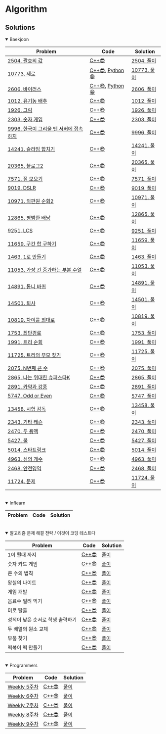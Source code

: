 
**Algorithm**
===========

## Solutions

<details open>
<summary>Baekjoon</summary>
<div markdown="1">
  
<!-- |[0. 문제](https://www.acmicpc.net/problem/0)|[C++😎](./baekjoon/0.cpp)|[0. 풀이]()| -->
  
|Problem|Code|Solution|
|------|---|------|
|[2504. 괄호의 값](https://www.acmicpc.net/problem/2504)|[C++😎](./baekjoon/2504_괄호의_값.cpp)|[2504. 풀이](https://velog.io/@pkpete/%EB%B0%B1%EC%A4%80-2504.-%EA%B4%84%ED%98%B8%EC%9D%98-%EA%B0%92)|
|[10773. 제로](https://www.acmicpc.net/problem/10773)|[C++😎](./baekjoon/10773_제로.cpp), [Python😁](./baekjoon/10773_제로.py)|[10773. 풀이](https://velog.io/@pkpete/%EB%B0%B1%EC%A4%80-10773.-%EC%A0%9C%EB%A1%9C)|
|[2606. 바이러스](https://www.acmicpc.net/problem/2606)|[C++😎](./baekjoon/2606_바이러스.cpp), [Python😁](./baekjoon/2606_바이러스.py)|[2606. 풀이](https://velog.io/@pkpete/%EB%B0%B1%EC%A4%80-2606.-%EB%B0%94%EC%9D%B4%EB%9F%AC%EC%8A%A4)|
|[1012. 유기농 배추](https://www.acmicpc.net/problem/1012)|[C++😎](./baekjoon/1012_유기농_배추.cpp)|[1012. 풀이](https://velog.io/@pkpete/1012.-%EC%9C%A0%EA%B8%B0%EB%86%8D-%EB%B0%B0%EC%B6%94)|
|[1926. 그림](https://www.acmicpc.net/problem/1926)|[C++😎](./baekjoon/1926_그림.cpp)|[1926. 풀이](https://velog.io/@pkpete/1926.-%EA%B7%B8%EB%A6%BC)|
|[2303. 숫자 게임](https://www.acmicpc.net/problem/2303)|[C++😎](./baekjoon/2303_숫자_게임.cpp)|[2303. 풀이](https://velog.io/@pkpete/%EB%B0%B1%EC%A4%80-2303.-%EC%88%AB%EC%9E%90-%EA%B2%8C%EC%9E%84)|
|[9996. 한국이 그리울 땐 서버에 접속하지](https://www.acmicpc.net/problem/9996)|[C++😎](./baekjoon/9996_한국이_그리울_댄_서버에_접속하지.cpp)|[9996. 풀이](https://velog.io/@pkpete/%EB%B0%B1%EC%A4%80-9996.-%ED%95%9C%EA%B5%AD%EC%9D%B4-%EA%B7%B8%EB%A6%AC%EC%9A%B8-%EB%95%90-%EC%84%9C%EB%B2%84%EC%97%90-%EC%A0%91%EC%86%8D%ED%95%98%EC%A7%80)|
|[14241. 슬라임 합치기](https://www.acmicpc.net/problem/14241)|[C++😎](./baekjoon/14241_슬라임_합치기.cpp)|[14241. 풀이](https://velog.io/@pkpete/%EB%B0%B1%EC%A4%80-14241.-%EC%8A%AC%EB%9D%BC%EC%9E%84-%ED%95%A9%EC%B9%98%EA%B8%B0)|
|[20365. 블로그2](https://www.acmicpc.net/problem/20365)|[C++😎](./baekjoon/20365_블로그2.cpp)|[20365. 풀이](https://velog.io/@pkpete/%EB%B0%B1%EC%A4%80-20365.-%EB%B8%94%EB%A1%9C%EA%B7%B82)|
|[7571. 점 모으기](https://www.acmicpc.net/problem/7571)|[C++😎](./baekjoon/7571_점_모으기.cpp)|[7571. 풀이](https://velog.io/@pkpete/%EB%B0%B1%EC%A4%80-7571.-%EC%A0%90-%EB%AA%A8%EC%9C%BC%EA%B8%B0)|
|[9019. DSLR](https://www.acmicpc.net/problem/9019)|[C++😎](./baekjoon/9019_DSLR.cpp)|[9019. 풀이](https://velog.io/@pkpete/%EB%B0%B1%EC%A4%80-9019.-DSLR)|
|[10971. 외판원 순회2](https://www.acmicpc.net/problem/10971)|[C++😎](./baekjoon/10971_외판원순회2.cpp)|[10971. 풀이](https://velog.io/@pkpete/%EB%B0%B1%EC%A4%80-10971.-%EC%99%B8%ED%8C%90%EC%9B%90-%EC%88%9C%ED%9A%8C2)|
|[12865. 평범한 배낭](https://www.acmicpc.net/problem/12865)|[C++😎](./baekjoon/12865_평범한_배낭.cpp)|[12865. 풀이](https://velog.io/@pkpete/%EB%B0%B1%EC%A4%80-12865.-%ED%8F%89%EB%B2%94%ED%95%9C-%EB%B0%B0%EB%82%AD)|
|[9251. LCS](https://www.acmicpc.net/problem/9251)|[C++😎](./baekjoon/9251_LCS.cpp)|[9251. 풀이](https://velog.io/@pkpete/%EB%B0%B1%EC%A4%80-9251.-LCS)|
|[11659. 구간 합 구하기](https://www.acmicpc.net/problem/11659)|[C++😎](./baekjoon/11659_구간합구하기4.cpp)|[11659. 풀이](https://velog.io/@pkpete/%EB%B0%B1%EC%A4%80-11659.-%EA%B5%AC%EA%B0%84-%ED%95%A9-%EA%B5%AC%ED%95%98%EA%B8%B04)|
|[1463. 1로 만들기](https://www.acmicpc.net/problem/1463)|[C++😎](./baekjoon/1463_1로만들기.cpp)|[1463. 풀이](https://velog.io/@pkpete/%EB%B0%B1%EC%A4%80-1463.-1%EB%A1%9C-%EB%A7%8C%EB%93%A4%EA%B8%B0)|
|[11053. 가장 긴 증가하는 부분 수열](https://www.acmicpc.net/problem/11053)|[C++😎](./baekjoon/11053_가장긴증가하는부분수열.cpp)|[11053. 풀이](https://velog.io/@pkpete/%EB%B0%B1%EC%A4%80-11053.-%EA%B0%80%EC%9E%A5-%EA%B8%B4-%EC%A6%9D%EA%B0%80%ED%95%98%EB%8A%94-%EB%B6%80%EB%B6%84-%EC%88%98%EC%97%B4)|
|[14891. 톱니 바퀴](https://www.acmicpc.net/problem/14891)|[C++😎](./baekjoon/14891_톱니바퀴.cpp)|[14891. 풀이](https://velog.io/@pkpete/%EB%B0%B1%EC%A4%80-14891.-%ED%86%B1%EB%8B%88%EB%B0%94%ED%80%B4)|
|[14501. 퇴사](https://www.acmicpc.net/problem/14501)|[C++😎](./baekjoon/14501_퇴사.cpp)|[14501. 풀이](https://velog.io/@pkpete/%EB%B0%B1%EC%A4%80-14501.-%ED%87%B4%EC%82%AC)|
|[10819. 차이를 최대로](https://www.acmicpc.net/problem/10819)|[C++😎](./baekjoon/10819_차이를최대로.cpp)|[10819. 풀이](https://velog.io/@pkpete/%EB%B0%B1%EC%A4%80-10819.-%EC%B0%A8%EC%9D%B4%EB%A5%BC-%EC%B5%9C%EB%8C%80%EB%A1%9C)|
|[1753. 최단경로](https://www.acmicpc.net/problem/1753)|[C++😎](./baekjoon/1753_최단경로.cpp)|[1753. 풀이](https://velog.io/@pkpete/%EB%B0%B1%EC%A4%80-1753.-%EC%B5%9C%EB%8B%A8%EA%B2%BD%EB%A1%9C)|
|[1991. 트리 순회](https://www.acmicpc.net/problem/1991)|[C++😎](./baekjoon/1991_트리순회.cpp)|[1991. 풀이](https://velog.io/@pkpete/%EB%B0%B1%EC%A4%80-1991.-%ED%8A%B8%EB%A6%AC%EC%88%9C%ED%9A%8C)|
|[11725. 트리의 부모 찾기](https://www.acmicpc.net/problem/11725)|[C++😎](./baekjoon/11725_트리의부모찾기.cpp)|[11725. 풀이](https://velog.io/@pkpete/%EB%B0%B1%EC%A4%80-11725.-%ED%8A%B8%EB%A6%AC%EC%9D%98-%EB%B6%80%EB%AA%A8-%EC%B0%BE%EA%B8%B0)|
|[2075. N번째 큰 수](https://www.acmicpc.net/problem/2075)|[C++😎](./baekjoon/2075_N번째_큰_수.cpp)|[2075. 풀이](https://velog.io/@pkpete/%EB%B0%B1%EC%A4%80-2075.-N%EB%B2%88%EC%A7%B8-%ED%81%B0-%EC%88%98)|
|[2865. 나는 위대한 슈퍼스타K](https://www.acmicpc.net/problem/2865)|[C++😎](./baekjoon/2865_나는_위대한_슈퍼스타K.cpp)|[2865. 풀이](https://velog.io/@pkpete/%EB%B0%B1%EC%A4%80-2865.-%EB%82%98%EB%8A%94-%EC%9C%84%EB%8C%80%ED%95%9C-%EC%8A%88%ED%8D%BC%EC%8A%A4%ED%83%80K)|
|[2891. 카약과 강풍](https://www.acmicpc.net/problem/2891)|[C++😎](./baekjoon/2891_카약과_강풍.cpp)|[2891. 풀이](https://velog.io/@pkpete/%EB%B0%B1%EC%A4%80-2891.-%EC%B9%B4%EC%95%BD%EA%B3%BC-%EA%B0%95%ED%92%8D)|
|[5747. Odd or Even](https://www.acmicpc.net/problem/5747)|[C++😎](./baekjoon/5747_Odd_or_Even.cpp)|[5747. 풀이](https://velog.io/@pkpete/%EB%B0%B1%EC%A4%80-5747.-Odd-or-Even)|
|[13458. 시험 감독](https://www.acmicpc.net/problem/13458)|[C++😎](./baekjoon/13458_시험감독.cpp)|[13458. 풀이](https://velog.io/@pkpete/%EB%B0%B1%EC%A4%80-13458.-%EC%8B%9C%ED%97%98-%EA%B0%90%EB%8F%85)|
|[2343. 기타 레슨](https://www.acmicpc.net/problem/2343)|[C++😎](./baekjoon/2343_기타레슨.cpp)|[2343. 풀이](https://velog.io/@pkpete/%EB%B0%B1%EC%A4%80-2343.-%EA%B8%B0%ED%83%80-%EB%A0%88%EC%8A%A8)|
|[2470. 두 용액](https://www.acmicpc.net/problem/2470)|[C++😎](./baekjoon/2470_두_용액.cpp)|[2470. 풀이](https://velog.io/@pkpete/%EB%B0%B1%EC%A4%80-2470.-%EB%91%90-%EC%9A%A9%EC%95%A1)|
|[5427. 불](https://www.acmicpc.net/problem/5427)|[C++😎](./baekjoon/5427_불.cpp)|[5427. 풀이](https://velog.io/@pkpete/%EB%B0%B1%EC%A4%80-5427.-%EB%B6%88)|
|[5014. 스타트링크](https://www.acmicpc.net/problem/5014)|[C++😎](./baekjoon/5014_스타트링크.cpp)|[5014. 풀이](https://velog.io/@pkpete/%EB%B0%B1%EC%A4%80-5014-%EC%8A%A4%ED%83%80%ED%8A%B8%EB%A7%81%ED%81%AC)|
|[4963. 섬의 개수](https://www.acmicpc.net/problem/4963)|[C++😎](./baekjoon/4963_섬의개수.cpp)|[4963. 풀이](https://velog.io/@pkpete/%EB%B0%B1%EC%A4%80-4963.-%EC%84%AC%EC%9D%98-%EA%B0%9C%EC%88%98)|
|[2468. 안전영역](https://www.acmicpc.net/problem/2468)|[C++😎](./baekjoon/2468_안전영역.cpp)|[2468. 풀이](https://velog.io/@pkpete/%EB%B0%B1%EC%A4%80-2468.-%EC%95%88%EC%A0%84-%EC%98%81%EC%97%AD)|
|[11724. 문제](https://www.acmicpc.net/problem/11724)|[C++😎](./baekjoon/11724_연결요소의개수.cpp)|[11724. 풀이](https://velog.io/@pkpete/%EB%B0%B1%EC%A4%80-11724.-%EC%97%B0%EA%B2%B0-%EC%9A%94%EC%86%8C%EC%9D%98-%EA%B0%9C%EC%88%98)|
</div>
</details>

<br/>

<details open>
<summary>Inflearn</summary>
<div markdown="1">

|Problem|Code|Solution|
|------|---|------|

</div>
</details>

<br/>

<details open>
<summary>알고리즘 문제 해결 전략 / 이것이 코딩 테스트다</summary>
<div markdown="1">

|Problem|Code|Solution|
|------|---|------|
|1이 될때 까지|[C++😎](./이것이_코딩_테스트다/1이될때까지.cpp)|[풀이](https://velog.io/@pkpete/%EC%9D%B4%EA%B2%83%EC%9D%B4-%EC%BD%94%EB%94%A9-%ED%85%8C%EC%8A%A4%ED%8A%B8%EB%8B%A4-%ED%81%B0-%EC%88%98%EC%9D%98-%EB%B2%95%EC%B9%99)|
|숫자 카드 게임|[C++😎](./이것이_코딩_테스트다/숫자카드게임.cpp)|[풀이](https://velog.io/@pkpete/%EC%9D%B4%EA%B2%83%EC%9D%B4-%EC%BD%94%EB%94%A9-%ED%85%8C%EC%8A%A4%ED%8A%B8%EB%8B%A4-%EC%88%AB%EC%9E%90-%EC%B9%B4%EB%93%9C-%EA%B2%8C%EC%9E%84)|
|큰 수의 법칙|[C++😎](./이것이_코딩_테스트다/큰수의법칙.cpp)|[풀이](https://velog.io/@pkpete/%EC%9D%B4%EA%B2%83%EC%9D%B4-%EC%BD%94%EB%94%A9-%ED%85%8C%EC%8A%A4%ED%8A%B8%EB%8B%A4-1%EC%9D%B4-%EB%90%A0-%EB%95%8C%EA%B9%8C%EC%A7%80)|
|왕실의 나이트|[C++😎](./이것이_코딩_테스트다/왕실의나이트.cpp)|[풀이](https://velog.io/@pkpete/%EC%9D%B4%EA%B2%83%EC%9D%B4-%EC%BD%94%EB%94%A9-%ED%85%8C%EC%8A%A4%ED%8A%B8%EB%8B%A4-%EC%99%95%EC%8B%A4%EC%9D%98-%EB%82%98%EC%9D%B4%ED%8A%B8)|
|게임 개발|[C++😎](./이것이_코딩_테스트다/게임개발.cpp)|[풀이](https://velog.io/@pkpete/%EC%9D%B4%EA%B2%83%EC%9D%B4-%EC%BD%94%EB%94%A9-%ED%85%8C%EC%8A%A4%ED%8A%B8%EB%8B%A4-%EA%B2%8C%EC%9E%84-%EA%B0%9C%EB%B0%9C)|
|음료수 얼려 먹기|[C++😎](./이것이_코딩_테스트다/음료수얼려먹기.cpp)|[풀이](https://velog.io/@pkpete/%EC%9D%B4%EA%B2%83%EC%9D%B4-%EC%BD%94%EB%94%A9-%ED%85%8C%EC%8A%A4%ED%8A%B8%EB%8B%A4-%EC%9D%8C%EB%A3%8C%EC%88%98-%EC%96%BC%EB%A0%A4-%EB%A8%B9%EA%B8%B0)|
|미로 탈출|[C++😎](./이것이_코딩_테스트다/미로탈출.cpp)|[풀이](https://velog.io/@pkpete/%EC%9D%B4%EA%B2%83%EC%9D%B4-%EC%BD%94%EB%94%A9-%ED%85%8C%EC%8A%A4%ED%8A%B8%EB%8B%A4-%EB%AF%B8%EB%A1%9C-%ED%83%88%EC%B6%9C)|
|성적이 낮은 순서로 학생 출력하기|[C++😎](./이것이_코딩_테스트다/성적이낮은순서.cpp)|[풀이](https://velog.io/@pkpete/%EC%9D%B4%EA%B2%83%EC%9D%B4-%EC%BD%94%EB%94%A9-%ED%85%8C%EC%8A%A4%ED%8A%B8%EB%8B%A4-%EC%84%B1%EC%A0%81%EC%9D%B4-%EB%82%AE%EC%9D%80-%EC%88%9C%EC%84%9C%EB%A1%9C-%ED%95%99%EC%83%9D-%EC%B6%9C%EB%A0%A5%ED%95%98%EA%B8%B0)|
|두 배열의 원소 교체|[C++😎](./이것이_코딩_테스트다/두배열의원소교체.cpp)|[풀이](https://velog.io/@pkpete/%EC%9D%B4%EA%B2%83%EC%9D%B4-%EC%BD%94%EB%94%A9-%ED%85%8C%EC%8A%A4%ED%8A%B8%EB%8B%A4-%EB%91%90-%EB%B0%B0%EC%97%B4%EC%9D%98-%EC%9B%90%EC%86%8C-%EA%B5%90%EC%B2%B4)|
|부품 찾기|[C++😎](./이것이_코딩_테스트다/부품찾기.cpp)|[풀이](https://velog.io/@pkpete/%EC%9D%B4%EA%B2%83%EC%9D%B4-%EC%BD%94%EB%94%A9-%ED%85%8C%EC%8A%A4%ED%8A%B8%EB%8B%A4-%EB%B6%80%ED%92%88-%EC%B0%BE%EA%B8%B0)|
|떡볶이 떡 만들기|[C++😎](./이것이_코딩_테스트다/떡만들기.cpp)|[풀이](https://velog.io/@pkpete/%EC%9D%B4%EA%B2%83%EC%9D%B4-%EC%BD%94%EB%94%A9-%ED%85%8C%EC%8A%A4%ED%8A%B8%EB%8B%A4-%EB%96%A1%EB%B3%B6%EC%9D%B4-%EB%96%A1-%EB%A7%8C%EB%93%A4%EA%B8%B0)|
</div>
</details>

<br/>

<details open>
<summary>Programmers</summary>
<div markdown="1">

|Problem|Code|Solution|
|------|---|------|
|[Weekly 5주차](https://programmers.co.kr/learn/courses/30/lessons/84512)|[C++😎](./programmers/Week5.cpp)|[풀이](https://velog.io/@pkpete/%ED%94%84%EB%A1%9C%EA%B7%B8%EB%9E%98%EB%A8%B8%EC%8A%A4-%EC%9C%84%ED%81%B4%EB%A6%AC-%EC%B1%8C%EB%A6%B0%EC%A7%80-5%EC%A3%BC%EC%B0%A8)|
|[Weekly 6주차](https://programmers.co.kr/learn/courses/30/lessons/85002)|[C++😎](./programmers/Week6.cpp)|[풀이](https://velog.io/@pkpete/%ED%94%84%EB%A1%9C%EA%B7%B8%EB%9E%98%EB%A8%B8%EC%8A%A4-%EC%9C%84%ED%81%B4%EB%A6%AC-%EC%B1%8C%EB%A6%B0%EC%A7%80-6%EC%A3%BC%EC%B0%A8)|
|[Weekly 7주차](https://programmers.co.kr/learn/courses/30/lessons/86048)|[C++😎](./programmers/Week7.cpp)|[풀이](https://velog.io/@pkpete/%ED%94%84%EB%A1%9C%EA%B7%B8%EB%9E%98%EB%A8%B8%EC%8A%A4-%EC%9C%84%ED%81%B4%EB%A6%AC-%EC%B1%8C%EB%A6%B0%EC%A7%80-7%EC%A3%BC%EC%B0%A8)|
|[Weekly 8주차](https://programmers.co.kr/learn/courses/30/lessons/86491)|[C++😎](./programmers/Week8.cpp)|[풀이](https://velog.io/@pkpete/%ED%94%84%EB%A1%9C%EA%B7%B8%EB%9E%98%EB%A8%B8%EC%8A%A4-%EC%9C%84%ED%81%B4%EB%A6%AC-%EC%B1%8C%EB%A6%B0%EC%A7%80-8%EC%A3%BC%EC%B0%A8)|
|[Weekly 9주차](https://programmers.co.kr/learn/courses/30/lessons/86971)|[C++😎](./programmers/Week9.cpp)|[풀이](https://velog.io/@pkpete/%ED%94%84%EB%A1%9C%EA%B7%B8%EB%9E%98%EB%A8%B8%EC%8A%A4-Week-9)|
